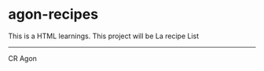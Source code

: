 # agon-recipes

This is a HTML learnings.
This project will be La recipe List

-------------------------

CR Agon 